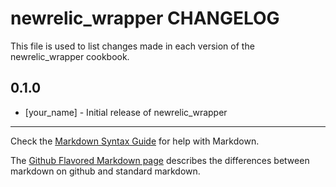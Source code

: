 newrelic_wrapper CHANGELOG
==========================

This file is used to list changes made in each version of the newrelic_wrapper cookbook.

0.1.0
-----
- [your_name] - Initial release of newrelic_wrapper

- - -
Check the [Markdown Syntax Guide](http://daringfireball.net/projects/markdown/syntax) for help with Markdown.

The [Github Flavored Markdown page](http://github.github.com/github-flavored-markdown/) describes the differences between markdown on github and standard markdown.
